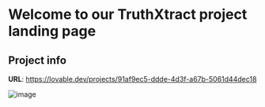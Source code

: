 # Welcome to our TruthXtract project landing page

## Project info

**URL**: https://lovable.dev/projects/91af9ec5-ddde-4d3f-a67b-5061d44dec18


![image](https://github.com/user-attachments/assets/44bb8f05-b071-4415-9d48-e3fb990915ae)



